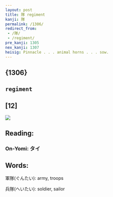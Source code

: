 ```yaml
---
layout: post
title: 隊 regiment
kanji: 隊
permalink: /1306/
redirect_from:
 - /隊/
 - /regiment/
pre_kanji: 1305
nex_kanji: 1307
heisig: Pinnacle . . . animal horns . . . sow.
---
```


## {1306}

## `regiment`

## [12]

<div class="stroke"><img src="E99A8A.png" /></div>

## Reading:

### On-Yomi: タイ

## Words:

軍隊(ぐんたい): army, troops

兵隊(へいたい): soldier, sailor
